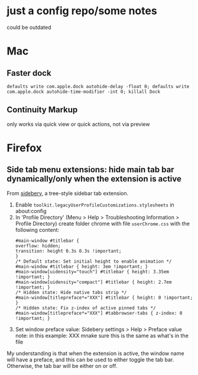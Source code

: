 # just a config repo/some notes
could be outdated

# Mac

## Faster dock
`defaults write com.apple.dock autohide-delay -float 0; defaults write 
com.apple.dock autohide-time-modifier -int 0; killall Dock`

## Continuity Markup
only works via quick view or quick actions, not via preview

# Firefox
## Side tab menu extensions: hide main tab bar dynamically/only when the extension is active
From [sidebery](https://github.com/mbnuqw/sidebery/wiki/Firefox-Styles-Snippets-(via-userChrome.css)), a tree-style sidebar tab extension. 

1. Enable `toolkit.legacyUserProfileCustomizations.stylesheets` in about:config
2. In 'Profile Directory' (Menu > Help > Troubleshooting Information > Profile Directory) create folder chrome with file `userChrome.css` with the following content:
    ```
    #main-window #titlebar {
    overflow: hidden;
    transition: height 0.3s 0.3s !important;
    }
    /* Default state: Set initial height to enable animation */
    #main-window #titlebar { height: 3em !important; }
    #main-window[uidensity="touch"] #titlebar { height: 3.35em !important; }
    #main-window[uidensity="compact"] #titlebar { height: 2.7em !important; }
    /* Hidden state: Hide native tabs strip */
    #main-window[titlepreface*="XXX"] #titlebar { height: 0 !important; }
    /* Hidden state: Fix z-index of active pinned tabs */
    #main-window[titlepreface*="XXX"] #tabbrowser-tabs { z-index: 0 !important; }
    ```
3. Set window preface value:
    Sidebery settings > Help > Preface value
    note: in this example: XXX
    mnake sure this is the same as what's in the file


My understanding is that when the extension is active, the window name will have a preface, and this can be used to either toggle the tab bar. Otherwise, the tab bar will be either on or off. 
